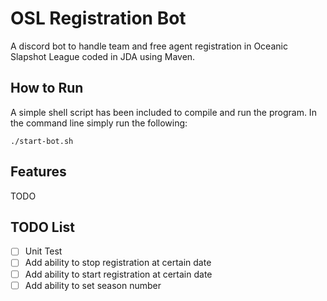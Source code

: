 # OSL Registration Bot
A discord bot to handle team and free agent registration in Oceanic Slapshot League coded in JDA using Maven.


## How to Run
A simple shell script has been included to compile and run the program. In the command line simply run the following:
```shell
./start-bot.sh
```

## Features
TODO

## TODO List
- [ ] Unit Test
- [ ] Add ability to stop registration at certain date
- [ ] Add ability to start registration at certain date
- [ ] Add ability to set season number
